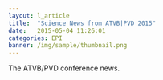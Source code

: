 ```yaml
---
layout: l_article
title:  "Science News from ATVB|PVD 2015"
date:   2015-05-04 11:26:01
categories: EPI
banner: /img/sample/thumbnail.png
---
```

The ATVB/PVD conference news.